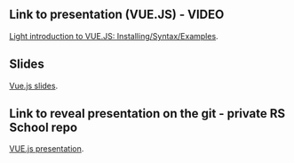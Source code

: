 ## Link to presentation (VUE.JS) - VIDEO
[Light introduction to VUE.JS: Installing/Syntax/Examples](https://www.youtube.com/watch?v=ELRmcr6QTUc).

## Slides
[Vue.js slides](https://dimit999.github.io/reveal_vue_presentation/).

## Link to reveal presentation on the git - private RS School repo
[VUE.js presentation](https://github.com/rolling-scopes-school/dimit999-JS2020Q3/tree/presentation).
